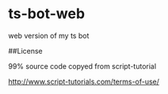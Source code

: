 # ts-bot-web
web version of my ts bot

##License

99% source code copyed from script-tutorial

http://www.script-tutorials.com/terms-of-use/
